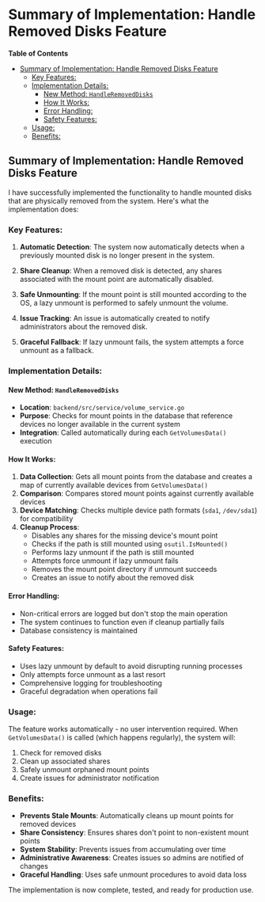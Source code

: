 # Summary of Implementation: Handle Removed Disks Feature

<!-- START doctoc generated TOC please keep comment here to allow auto update -->
<!-- DON'T EDIT THIS SECTION, INSTEAD RE-RUN doctoc TO UPDATE -->
**Table of Contents**

- [Summary of Implementation: Handle Removed Disks Feature](#summary-of-implementation-handle-removed-disks-feature)
  - [Key Features:](#key-features)
  - [Implementation Details:](#implementation-details)
    - [New Method: `HandleRemovedDisks`](#new-method-handleremoveddisks)
    - [How It Works:](#how-it-works)
    - [Error Handling:](#error-handling)
    - [Safety Features:](#safety-features)
  - [Usage:](#usage)
  - [Benefits:](#benefits)

<!-- END doctoc generated TOC please keep comment here to allow auto update -->

## Summary of Implementation: Handle Removed Disks Feature

I have successfully implemented the functionality to handle mounted disks that are physically removed from the system. Here's what the implementation does:

### Key Features:

1. **Automatic Detection**: The system now automatically detects when a previously mounted disk is no longer present in the system.

2. **Share Cleanup**: When a removed disk is detected, any shares associated with the mount point are automatically disabled.

3. **Safe Unmounting**: If the mount point is still mounted according to the OS, a lazy unmount is performed to safely unmount the volume.

4. **Issue Tracking**: An issue is automatically created to notify administrators about the removed disk.

5. **Graceful Fallback**: If lazy unmount fails, the system attempts a force unmount as a fallback.

### Implementation Details:

#### New Method: `HandleRemovedDisks`

- **Location**: `backend/src/service/volume_service.go`
- **Purpose**: Checks for mount points in the database that reference devices no longer available in the current system
- **Integration**: Called automatically during each `GetVolumesData()` execution

#### How It Works:

1. **Data Collection**: Gets all mount points from the database and creates a map of currently available devices from `GetVolumesData()`
2. **Comparison**: Compares stored mount points against currently available devices
3. **Device Matching**: Checks multiple device path formats (`sda1`, `/dev/sda1`) for compatibility
4. **Cleanup Process**:
   - Disables any shares for the missing device's mount point
   - Checks if the path is still mounted using `osutil.IsMounted()`
   - Performs lazy unmount if the path is still mounted
   - Attempts force unmount if lazy unmount fails
   - Removes the mount point directory if unmount succeeds
   - Creates an issue to notify about the removed disk

#### Error Handling:

- Non-critical errors are logged but don't stop the main operation
- The system continues to function even if cleanup partially fails
- Database consistency is maintained

#### Safety Features:

- Uses lazy unmount by default to avoid disrupting running processes
- Only attempts force unmount as a last resort
- Comprehensive logging for troubleshooting
- Graceful degradation when operations fail

### Usage:

The feature works automatically - no user intervention required. When `GetVolumesData()` is called (which happens regularly), the system will:

1. Check for removed disks
2. Clean up associated shares
3. Safely unmount orphaned mount points
4. Create issues for administrator notification

### Benefits:

- **Prevents Stale Mounts**: Automatically cleans up mount points for removed devices
- **Share Consistency**: Ensures shares don't point to non-existent mount points
- **System Stability**: Prevents issues from accumulating over time
- **Administrative Awareness**: Creates issues so admins are notified of changes
- **Graceful Handling**: Uses safe unmount procedures to avoid data loss

The implementation is now complete, tested, and ready for production use.
